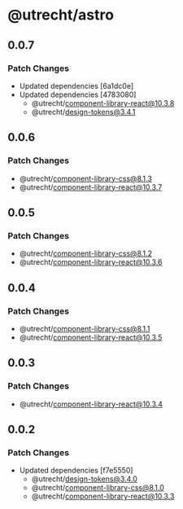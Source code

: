 # @utrecht/astro

## 0.0.7

### Patch Changes

- Updated dependencies [6a1dc0e]
- Updated dependencies [4783080]
  - @utrecht/component-library-react@10.3.8
  - @utrecht/design-tokens@3.4.1

## 0.0.6

### Patch Changes

- @utrecht/component-library-css@8.1.3
- @utrecht/component-library-react@10.3.7

## 0.0.5

### Patch Changes

- @utrecht/component-library-css@8.1.2
- @utrecht/component-library-react@10.3.6

## 0.0.4

### Patch Changes

- @utrecht/component-library-css@8.1.1
- @utrecht/component-library-react@10.3.5

## 0.0.3

### Patch Changes

- @utrecht/component-library-react@10.3.4

## 0.0.2

### Patch Changes

- Updated dependencies [f7e5550]
  - @utrecht/design-tokens@3.4.0
  - @utrecht/component-library-css@8.1.0
  - @utrecht/component-library-react@10.3.3
